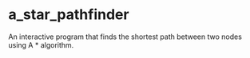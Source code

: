 # a_star_pathfinder
An interactive program that finds the shortest path between two nodes using A * algorithm.
